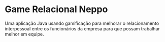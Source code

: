 # Game Relacional Neppo
Uma aplicação Java usando gamificação para melhorar o relacionamento interpessoal entre os funcionários da empresa para que possam trabalhar melhor em equipe.
